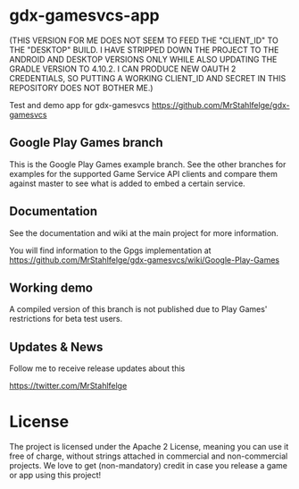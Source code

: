 # gdx-gamesvcs-app

(THIS VERSION FOR ME DOES NOT SEEM TO FEED THE "CLIENT_ID" TO THE "DESKTOP" BUILD.  I HAVE STRIPPED DOWN THE PROJECT TO THE ANDROID AND DESKTOP VERSIONS ONLY WHILE ALSO UPDATING THE GRADLE VERSION TO 4.10.2.  I CAN PRODUCE NEW OAUTH 2 CREDENTIALS, SO PUTTING A WORKING CLIENT_ID AND SECRET IN THIS REPOSITORY DOES NOT BOTHER ME.)

Test and demo app for gdx-gamesvcs https://github.com/MrStahlfelge/gdx-gamesvcs

## Google Play Games branch

This is the Google Play Games example branch. See the other branches for examples for 
the supported Game Service API clients and compare them against master to see 
what is added to embed a certain service.

## Documentation
See the documentation and wiki at the main project for more information.

You will find information to the Gpgs implementation at
https://github.com/MrStahlfelge/gdx-gamesvcs/wiki/Google-Play-Games

## Working demo
A compiled version of this branch is not published due to Play Games' restrictions for beta test users.

## Updates & News
Follow me to receive release updates about this

https://twitter.com/MrStahlfelge

# License

The project is licensed under the Apache 2 License, meaning you can use it free of charge, without strings attached in commercial and non-commercial projects. We love to get (non-mandatory) credit in case you release a game or app using this project!
